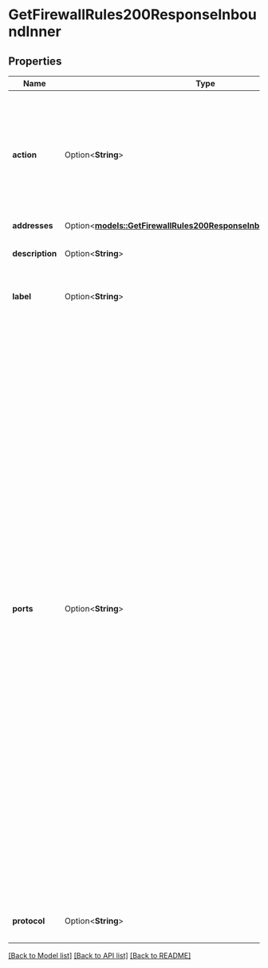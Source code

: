 # GetFirewallRules200ResponseInboundInner

## Properties

Name | Type | Description | Notes
------------ | ------------- | ------------- | -------------
**action** | Option<**String**> | Controls whether traffic is accepted or dropped by this rule. Overrides the Firewall's `inbound_policy` if this is an inbound rule, or the `outbound_policy` if this is an outbound rule. | [optional]
**addresses** | Option<[**models::GetFirewallRules200ResponseInboundInnerAddresses**](get_firewall_rules_200_response_inbound_inner_addresses.md)> |  | [optional]
**description** | Option<**String**> | Used to describe this rule. For display purposes only. | [optional]
**label** | Option<**String**> | Used to identify this rule. For display purposes only. | [optional]
**ports** | Option<**String**> | A string representing the port or ports affected by this rule:  - The string may be a single port, a range of ports, or a comma-separated list of single ports and port ranges. A space is permitted following each comma. - A range of ports is inclusive of the start and end values for the range. The end value of the range must be greater than the start value. - Ports must be within 1 and 65535, and may not contain any leading zeroes. For example, port `080` is not allowed. - The ports string can have up to 15 _pieces_, where a single port is treated as one piece, and a port range is treated as two pieces. For example, the string \"22-24, 80, 443\" has four pieces. - If no ports are configured, all ports are affected. - Only allowed for the TCP and UDP protocols. Ports are not allowed for the ICMP and IPENCAP protocols. | [optional]
**protocol** | Option<**String**> | The type of network traffic affected by this rule. | [optional]

[[Back to Model list]](../README.md#documentation-for-models) [[Back to API list]](../README.md#documentation-for-api-endpoints) [[Back to README]](../README.md)



